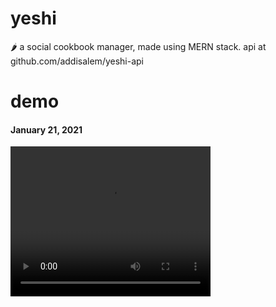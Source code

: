 # yeshi
🌶  a social cookbook manager, made using MERN stack. api at github.com/addisalem/yeshi-api


# demo
#### January 21, 2021

<video width="320" height="240" controls>
  <source src="/assets/yeshi_demo.mp4" type="video/mp4">
Your browser does not support the video tag.
</video>
